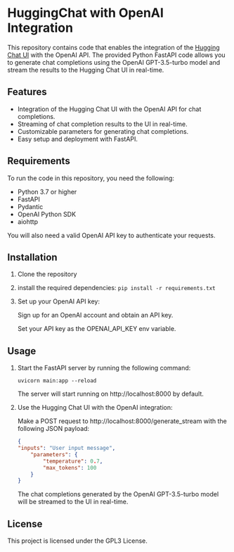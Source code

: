 # HuggingChat with OpenAI Integration

This repository contains code that enables the integration of the [Hugging Chat UI](https://github.com/huggingface/chat-ui) with the OpenAI API. The provided Python FastAPI code allows you to generate chat completions using the OpenAI GPT-3.5-turbo model and stream the results to the Hugging Chat UI in real-time.

## Features

- Integration of the Hugging Chat UI with the OpenAI API for chat completions.
- Streaming of chat completion results to the UI in real-time.
- Customizable parameters for generating chat completions.
- Easy setup and deployment with FastAPI.

## Requirements

To run the code in this repository, you need the following:

- Python 3.7 or higher
- FastAPI
- Pydantic
- OpenAI Python SDK
- aiohttp

You will also need a valid OpenAI API key to authenticate your requests.

## Installation

1. Clone the repository
2. install the required dependencies:
`pip install -r requirements.txt`
3. Set up your OpenAI API key:

    Sign up for an OpenAI account and obtain an API key.

    Set your API key as the OPENAI_API_KEY env variable.

## Usage
1. Start the FastAPI server by running the following command:

    ```uvicorn main:app --reload```

    The server will start running on http://localhost:8000 by default.

2. Use the Hugging Chat UI with the OpenAI integration:

    Make a POST request to http://localhost:8000/generate_stream with the following JSON payload:

    ```json
    {
    "inputs": "User input message",
        "parameters": {
            "temperature": 0.7,
            "max_tokens": 100
        }
    }
    ```
    The chat completions generated by the OpenAI GPT-3.5-turbo model will be streamed to the UI in real-time.
## License

This project is licensed under the GPL3 License.